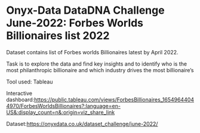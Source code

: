 # Onyx-Data DataDNA Challenge June-2022: Forbes Worlds Billionaires list 2022

Dataset contains list of Forbes worlds Billionaires latest by April 2022.

Task is to explore the data and find key insights and to identify who is the most philanthropic billionaire and which industry drives the most billionaire’s

Tool used: Tableau

Interactive dashboard:https://public.tableau.com/views/ForbesBillionaires_16549644044970/ForbesWorldsBillionaires?:language=en-US&:display_count=n&:origin=viz_share_link

Dataset:https://onyxdata.co.uk/dataset_challenge/june-2022/
